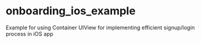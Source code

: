 onboarding_ios_example
======================

Example for using Container UIView for implementing efficient signup/login process in iOS app
